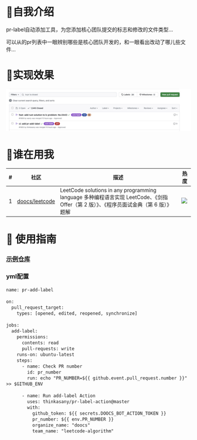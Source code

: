 # 🌊自我介绍
pr-label自动添加工具，为您添加核心团队提交的标志和修改的文件类型...

可以从的pr列表中一眼辨别哪些是核心团队开发的，和一眼看出改动了哪儿些文件...
# 🌈实现效果
<a href="https://github.com/doocs/leetcode/pulls?q=is%3Apr+is%3Aclosed" target="_blank"><img src="./demo/demo1.png"></a>

# 🚀谁在用我
| # | 社区| 描述 | 热度 |
| --- | --- | --- | --- |
| 1 | [doocs/leetcode](https://github.com/doocs/leetcode) |  LeetCode solutions in any programming language 多种编程语言实现 LeetCode、《剑指 Offer（第 2 版）》、《程序员面试金典（第 6 版）》题解 | ![](https://badgen.net/github/stars/doocs/leetcode)|


# 🍔 使用指南
### [示例仓库](https://github.com/doocs/leetcode/blob/main/.github/workflows/pr-add-label.yml)


### yml配置
```
name: pr-add-label

on:
  pull_request_target:
    types: [opened, edited, reopened, synchronize]

jobs:
  add-label:
    permissions:
      contents: read
      pull-requests: write
    runs-on: ubuntu-latest
    steps:
      - name: Check PR number
        id: pr_number
        run: echo "PR_NUMBER=${{ github.event.pull_request.number }}" >> $GITHUB_ENV

      - name: Run add-label Action
        uses: thinkasany/pr-label-action@master
        with:
          github_token: ${{ secrets.DOOCS_BOT_ACTION_TOKEN }}
          pr_number: ${{ env.PR_NUMBER }}
          organize_name: "doocs"
          team_name: "leetcode-algorithm"
```


